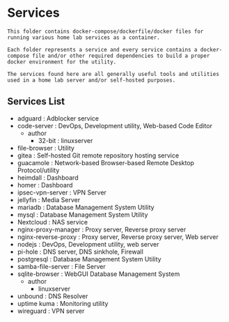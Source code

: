 # Services

```
This folder contains docker-compose/dockerfile/docker files for running various home lab services as a container.

Each folder represents a service and every service contains a docker-compose file and/or other required dependencies to build a proper docker environment for the utility.

The services found here are all generally useful tools and utilities used in a home lab server and/or self-hosted purposes.
```

## Services List
- adguard : Adblocker service
- code-server : DevOps, Development utility, Web-based Code Editor
    - author
        + 32-bit : linuxserver
- file-browser : Utility
- gitea : Self-hosted Git remote repository hosting service
- guacamole : Network-based Browser-based Remote Desktop Protocol/utility
- heimdall : Dashboard
- homer : Dashboard
- ipsec-vpn-server : VPN Server
- jellyfin : Media Server
- mariadb : Database Management System Utility
- mysql : Database Management System Utility
- Nextcloud : NAS service
- nginx-proxy-manager : Proxy server, Reverse proxy server
- nginx-reverse-proxy : Proxy server, Reverse proxy server, Web server
- nodejs : DevOps, Development utility, web server
- pi-hole : DNS server, DNS sinkhole, Firewall
- postgresql : Database Management System Utility
- samba-file-server : File Server
- sqlite-browser : WebGUI Database Management System
    - author
        + linuxserver
- unbound : DNS Resolver
- uptime kuma : Monitoring utility
- wireguard : VPN server
